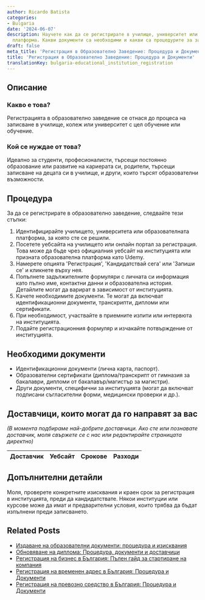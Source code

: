 ```yaml
---
author: Ricardo Batista
categories:
- Bulgaria
date: '2024-06-07'
description: Научете как да се регистрирате в училище, университет или онлайн образователна
  платформа. Какви документи са необходими и какви са процедурите за записване.
draft: false
meta_title: 'Регистрация в Образователно Заведение: Процедура и Документи'
title: 'Регистрация в Образователно Заведение: Процедура и Документи'
translationKey: bulgaria-educational_institution_registration
---
```



## Описание
### Какво е това?
Регистрацията в образователно заведение се отнася до процеса на записване в училище, колеж или университет с цел обучение или обучение.

### Кой се нуждае от това?
Идеално за студенти, професионалисти, търсещи постоянно образование или развитие на кариерата си, родители, търсещи записване на децата си в училище, и други, които търсят образователни възможности.

## Процедура
За да се регистрирате в образователно заведение, следвайте тези стъпки:

1. Идентифицирайте училището, университета или образователната платформа, за която сте се решили.
2. Посетете уебсайта на училището или онлайн портал за регистрация. Това може да бъде чрез официалния уебсайт на институцията или призната образователна платформа като Udemy.
3. Намерете опцията 'Регистрация', 'Кандидатствай сега' или 'Запиши се' и кликнете върху нея.
4. Попълнете задължителните формуляри с личната си информация като пълно име, контактни данни и образователна история. Детайлите могат да варират в зависимост от институцията.
5. Качете необходимите документи. Те могат да включват идентификационни документи, транскрипти, дипломи или сертификати.
6. При необходимост, участвайте в приемните изпити или интервюта на институцията.
7. Подайте регистрационния формуляр и изчакайте потвърждение от институцията.

## Необходими документи
* Идентификационни документи (лична карта, паспорт).
* Образователни сертификати (диплома/транскрипт от гимназия за бакалаври, дипломи от бакалавър/магистър за магистри).
* Други документи, специфични за институцията (могат да включват подписани съгласителни форми, медицински проверки и др.).

## Доставчици, които могат да го направят за вас

_(В момента подбираме най-добрите доставчици. Ако сте или познавате доставчик, моля свържете се с нас или редактирайте страницата директно)_

| Доставчик       |     Уебсайт     |     Срокове       |       Разходи    |
| :-------------: | :-------------: |  :-------------: | :-------------: |


## Допълнителни детайли
Моля, проверете конкретните изисквания и краен срок за регистрация в институцията, преди да кандидатствате. Някои институции или курсове може да имат и предварителни условия, които трябва да бъдат изпълнени преди записването.


## Related Posts

- [Издаване на образователни документи: процедура и изисквания](https://tramitit.com/bg/guides/bulgaria/izdavane_na_dokument_za_obrazovanie/)
- [Обновяване на диплома: Процедура, документи и доставчици](https://tramitit.com/bg/guides/bulgaria/podnoviavane_na_diploma/)
- [Регистрация на бизнес в България: Пълен гайд за стартиране на компания](https://tramitit.com/bg/guides/bulgaria/registratsiia_na_biznes/)
- [Регистрация на временен адрес в България: Процедура и Документи](https://tramitit.com/bg/guides/bulgaria/registratsiia_na_vremenen_adres/)
- [Регистрация на превозно средство в България: Процедура и Документи](https://tramitit.com/bg/guides/bulgaria/registratsiia_na_novo_prevozno_sredstvo/)
